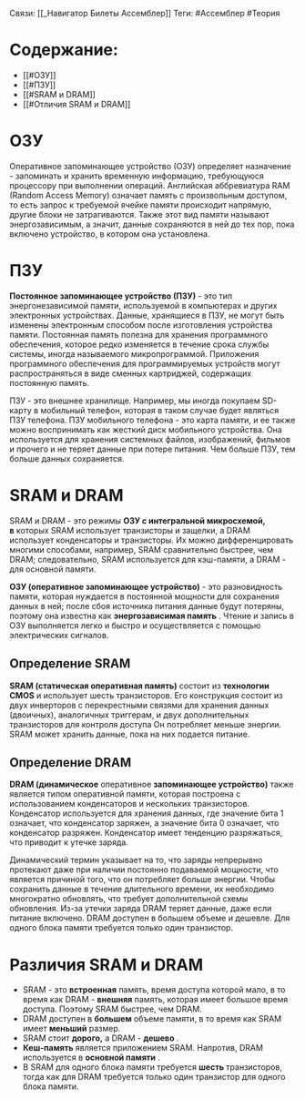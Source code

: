 Связи: [[_Навигатор Билеты Ассемблер]]
Теги: #Ассемблер #Теория 

# Содержание:
- [[#ОЗУ]]
- [[#ПЗУ]]
- [[#SRAM и DRAM]]
- [[#Отличия SRAM и DRAM]]

# ОЗУ

Оперативное запоминающее устройство (ОЗУ) определяет назначение - запоминать и хранить временную информацию, требующуюся процессору при выполнении операций. Английская аббревиатура RAM (Random Access Memory) означает память с произвольным доступом, то есть запрос к требуемой ячейке памяти происходит напрямую, другие блоки не затрагиваются. Также этот вид памяти называют энергозависимым, а значит, данные сохраняются в ней до тех пор, пока включено устройство, в котором она установлена.

# ПЗУ

**Постоянное запоминающее устройство (ПЗУ)** - это тип энергонезависимой памяти, используемой в компьютерах и других электронных устройствах. Данные, хранящиеся в ПЗУ, не могут быть изменены электронным способом после изготовления устройства памяти. Постоянная память полезна для хранения программного обеспечения, которое редко изменяется в течение срока службы системы, иногда называемого микропрограммой. Приложения программного обеспечения для программируемых устройств могут распространяться в виде сменных картриджей, содержащих постоянную память. 

ПЗУ - это внешнее хранилище. Например, мы иногда покупаем SD-карту в мобильный телефон, которая в таком случае будет являться ПЗУ телефона. ПЗУ мобильного телефона - это карта памяти, и ее также можно воспринимать как жесткий диск мобильного устройства. Она используется для хранения системных файлов, изображений, фильмов и прочего и не теряет данные при потере питания. Чем больше ПЗУ, тем больше данных сохраняется.

# SRAM и DRAM

SRAM и DRAM - это режимы **ОЗУ с интегральной микросхемой, в** которых SRAM использует транзисторы и защелки, а DRAM использует конденсаторы и транзисторы. Их можно дифференцировать многими способами, например, SRAM сравнительно быстрее, чем DRAM; следовательно, SRAM используется для кэш-памяти, а DRAM - для основной памяти.

**ОЗУ (оперативное запоминающее устройство)** - это разновидность памяти, которая нуждается в постоянной мощности для сохранения данных в ней; после сбоя источника питания данные будут потеряны, поэтому она известна как **энергозависимая память** . Чтение и запись в ОЗУ выполняется легко и быстро и осуществляется с помощью электрических сигналов.

## Определение SRAM

**SRAM (статическая оперативная память)** состоит из **технологии CMOS** и использует шесть транзисторов. Его конструкция состоит из двух инверторов с перекрестными связями для хранения данных (двоичных), аналогичных триггерам, и двух дополнительных транзисторов для контроля доступа Он потребляет меньше энергии. SRAM может хранить данные, пока на них подается питание.

## **Определение** **DRAM** 

**DRAM (динамическое** оперативное **запоминающее устройство)** также является типом оперативной памяти, которая построена с использованием конденсаторов и нескольких транзисторов. Конденсатор используется для хранения данных, где значение бита 1 означает, что конденсатор заряжен, а значение бита 0 означает, что конденсатор разряжен. Конденсатор имеет тенденцию разряжаться, что приводит к утечке заряда.

Динамический термин указывает на то, что заряды непрерывно протекают даже при наличии постоянно подаваемой мощности, что является причиной того, что он потребляет больше энергии. Чтобы сохранить данные в течение длительного времени, их необходимо многократно обновлять, что требует дополнительной схемы обновления. Из-за утечки заряда DRAM теряет данные, даже если питание включено. DRAM доступен в большем объеме и дешевле. Для одного блока памяти требуется только один транзистор.

# Различия SRAM и DRAM

- SRAM - это **встроенная** память, время доступа которой мало, в то время как DRAM - **внешняя** память, которая имеет большое время доступа. Поэтому SRAM быстрее, чем DRAM.
- DRAM доступен в **большем** объеме памяти, в то время как SRAM имеет **меньший** размер.
- SRAM стоит **дорого,** а DRAM - **дешево** .
- **Кеш-память** является приложением SRAM. Напротив, DRAM используется в **основной памяти** .
- В SRAM для одного блока памяти требуется **шесть** транзисторов, тогда как для DRAM требуется только один транзистор для одного блока памяти.